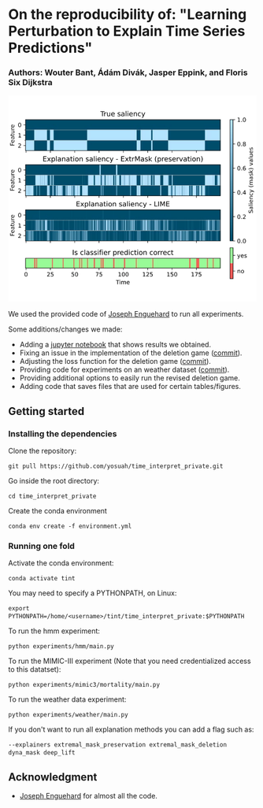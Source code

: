 # On the reproducibility of: "Learning Perturbation to Explain Time Series Predictions"
### Authors: Wouter Bant, Ádám Divák, Jasper Eppink, and Floris Six Dijkstra

<p align="center">
  <img src="assets/explained_saliency.svg">
</p>

 We used the provided code of [Joseph Enguehard](https://github.com/josephenguehard/time_interpret) to run all experiments. 
 
 Some additions/changes we made:
- Adding a [jupyter notebook](results/main.ipynb) that shows results we obtained.
- Fixing an issue in the implementation of the deletion game ([commit](https://github.com/yosuah/time_interpret_private/commit/a9b77f1fdc82e4157a059da5d3959f34ffb48818)).
- Adjusting the loss function for the deletion game ([commit](https://github.com/yosuah/time_interpret_private/commit/9693264fccf0a99ea1732fcd070b9dbc8e166955)).
- Providing code for experiments on an weather dataset ([commit](https://github.com/yosuah/time_interpret_private/commit/e806bb78dd2c5337e58de80b4d6a58caf40cc3ed)).
- Providing additional options to easily run the revised deletion game.
- Adding code that saves files that are used for certain tables/figures.

## Getting started

### Installing the dependencies
Clone the repository:
```
git pull https://github.com/yosuah/time_interpret_private.git
```
Go inside the root directory:
```
cd time_interpret_private
```
Create the conda environment
```
conda env create -f environment.yml
```

### Running one fold
Activate the conda environment:
```
conda activate tint
```

You may need to specify a PYTHONPATH, on Linux:
```
export PYTHONPATH=/home/<username>/tint/time_interpret_private:$PYTHONPATH
```

To run the hmm experiment:
```
python experiments/hmm/main.py
```

To run the MIMIC-III experiment (Note that you need credentialized access to this datatset):
```
python experiments/mimic3/mortality/main.py
```

To run the weather data experiment:
```
python experiments/weather/main.py
```

If you don't want to run all explanation methods you can add a flag such as:
```
--explainers extremal_mask_preservation extremal_mask_deletion dyna_mask deep_lift
```

## Acknowledgment
- [Joseph Enguehard](https://github.com/josephenguehard/time_interpret) for almost all the code.